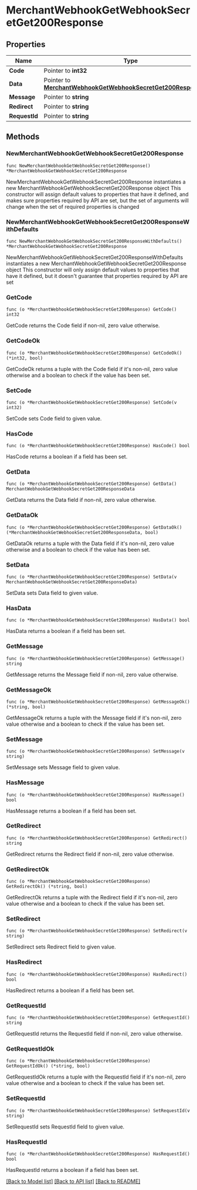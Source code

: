 # MerchantWebhookGetWebhookSecretGet200Response

## Properties

Name | Type | Description | Notes
------------ | ------------- | ------------- | -------------
**Code** | Pointer to **int32** |  | [optional] 
**Data** | Pointer to [**MerchantWebhookGetWebhookSecretGet200ResponseData**](MerchantWebhookGetWebhookSecretGet200ResponseData.md) |  | [optional] 
**Message** | Pointer to **string** |  | [optional] 
**Redirect** | Pointer to **string** |  | [optional] 
**RequestId** | Pointer to **string** |  | [optional] 

## Methods

### NewMerchantWebhookGetWebhookSecretGet200Response

`func NewMerchantWebhookGetWebhookSecretGet200Response() *MerchantWebhookGetWebhookSecretGet200Response`

NewMerchantWebhookGetWebhookSecretGet200Response instantiates a new MerchantWebhookGetWebhookSecretGet200Response object
This constructor will assign default values to properties that have it defined,
and makes sure properties required by API are set, but the set of arguments
will change when the set of required properties is changed

### NewMerchantWebhookGetWebhookSecretGet200ResponseWithDefaults

`func NewMerchantWebhookGetWebhookSecretGet200ResponseWithDefaults() *MerchantWebhookGetWebhookSecretGet200Response`

NewMerchantWebhookGetWebhookSecretGet200ResponseWithDefaults instantiates a new MerchantWebhookGetWebhookSecretGet200Response object
This constructor will only assign default values to properties that have it defined,
but it doesn't guarantee that properties required by API are set

### GetCode

`func (o *MerchantWebhookGetWebhookSecretGet200Response) GetCode() int32`

GetCode returns the Code field if non-nil, zero value otherwise.

### GetCodeOk

`func (o *MerchantWebhookGetWebhookSecretGet200Response) GetCodeOk() (*int32, bool)`

GetCodeOk returns a tuple with the Code field if it's non-nil, zero value otherwise
and a boolean to check if the value has been set.

### SetCode

`func (o *MerchantWebhookGetWebhookSecretGet200Response) SetCode(v int32)`

SetCode sets Code field to given value.

### HasCode

`func (o *MerchantWebhookGetWebhookSecretGet200Response) HasCode() bool`

HasCode returns a boolean if a field has been set.

### GetData

`func (o *MerchantWebhookGetWebhookSecretGet200Response) GetData() MerchantWebhookGetWebhookSecretGet200ResponseData`

GetData returns the Data field if non-nil, zero value otherwise.

### GetDataOk

`func (o *MerchantWebhookGetWebhookSecretGet200Response) GetDataOk() (*MerchantWebhookGetWebhookSecretGet200ResponseData, bool)`

GetDataOk returns a tuple with the Data field if it's non-nil, zero value otherwise
and a boolean to check if the value has been set.

### SetData

`func (o *MerchantWebhookGetWebhookSecretGet200Response) SetData(v MerchantWebhookGetWebhookSecretGet200ResponseData)`

SetData sets Data field to given value.

### HasData

`func (o *MerchantWebhookGetWebhookSecretGet200Response) HasData() bool`

HasData returns a boolean if a field has been set.

### GetMessage

`func (o *MerchantWebhookGetWebhookSecretGet200Response) GetMessage() string`

GetMessage returns the Message field if non-nil, zero value otherwise.

### GetMessageOk

`func (o *MerchantWebhookGetWebhookSecretGet200Response) GetMessageOk() (*string, bool)`

GetMessageOk returns a tuple with the Message field if it's non-nil, zero value otherwise
and a boolean to check if the value has been set.

### SetMessage

`func (o *MerchantWebhookGetWebhookSecretGet200Response) SetMessage(v string)`

SetMessage sets Message field to given value.

### HasMessage

`func (o *MerchantWebhookGetWebhookSecretGet200Response) HasMessage() bool`

HasMessage returns a boolean if a field has been set.

### GetRedirect

`func (o *MerchantWebhookGetWebhookSecretGet200Response) GetRedirect() string`

GetRedirect returns the Redirect field if non-nil, zero value otherwise.

### GetRedirectOk

`func (o *MerchantWebhookGetWebhookSecretGet200Response) GetRedirectOk() (*string, bool)`

GetRedirectOk returns a tuple with the Redirect field if it's non-nil, zero value otherwise
and a boolean to check if the value has been set.

### SetRedirect

`func (o *MerchantWebhookGetWebhookSecretGet200Response) SetRedirect(v string)`

SetRedirect sets Redirect field to given value.

### HasRedirect

`func (o *MerchantWebhookGetWebhookSecretGet200Response) HasRedirect() bool`

HasRedirect returns a boolean if a field has been set.

### GetRequestId

`func (o *MerchantWebhookGetWebhookSecretGet200Response) GetRequestId() string`

GetRequestId returns the RequestId field if non-nil, zero value otherwise.

### GetRequestIdOk

`func (o *MerchantWebhookGetWebhookSecretGet200Response) GetRequestIdOk() (*string, bool)`

GetRequestIdOk returns a tuple with the RequestId field if it's non-nil, zero value otherwise
and a boolean to check if the value has been set.

### SetRequestId

`func (o *MerchantWebhookGetWebhookSecretGet200Response) SetRequestId(v string)`

SetRequestId sets RequestId field to given value.

### HasRequestId

`func (o *MerchantWebhookGetWebhookSecretGet200Response) HasRequestId() bool`

HasRequestId returns a boolean if a field has been set.


[[Back to Model list]](../README.md#documentation-for-models) [[Back to API list]](../README.md#documentation-for-api-endpoints) [[Back to README]](../README.md)


